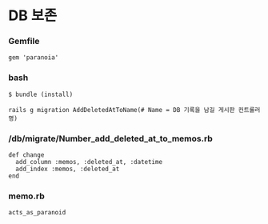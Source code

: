 # DB 보존

### Gemfile
~~~
gem 'paranoia'
~~~

### bash
~~~
$ bundle (install)
~~~
~~~
rails g migration AddDeletedAtToName(# Name = DB 기록을 남길 게시판 컨트롤러 명)
~~~

### /db/migrate/Number_add_deleted_at_to_memos.rb
~~~
def change
  add_column :memos, :deleted_at, :datetime
  add_index :memos, :deleted_at
end
~~~

### memo.rb
~~~
acts_as_paranoid
~~~

